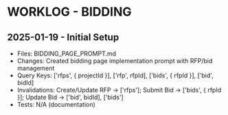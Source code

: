 # WORKLOG - BIDDING

## 2025-01-19 - Initial Setup
- Files: BIDDING_PAGE_PROMPT.md
- Changes: Created bidding page implementation prompt with RFP/bid management
- Query Keys: ['rfps', { projectId }], ['rfp', rfpId], ['bids', { rfpId }], ['bid', bidId]
- Invalidations: Create/Update RFP → ['rfps']; Submit Bid → ['bids', { rfpId }]; Update Bid → ['bid', bidId], ['bids']
- Tests: N/A (documentation)